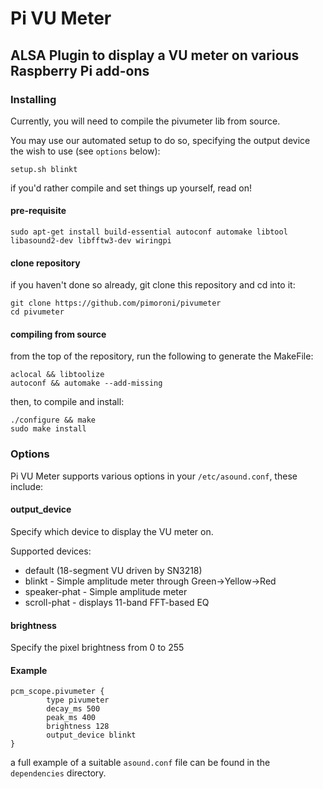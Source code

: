 # Pi VU Meter

## ALSA Plugin to display a VU meter on various Raspberry Pi add-ons

### Installing

Currently, you will need to compile the pivumeter lib from source.

You may use our automated setup to do so, specifying the output device the wish to use (see `options` below):

```
setup.sh blinkt
```

if you'd rather compile and set things up yourself, read on!

#### pre-requisite

```
sudo apt-get install build-essential autoconf automake libtool libasound2-dev libfftw3-dev wiringpi
```

#### clone repository

if you haven't done so already, git clone this repository and cd into it:

```
git clone https://github.com/pimoroni/pivumeter
cd pivumeter
```

#### compiling from source


from the top of the repository, run the following to generate the MakeFile:

```
aclocal && libtoolize
autoconf && automake --add-missing
```

then, to compile and install:

```
./configure && make
sudo make install
```

### Options

Pi VU Meter supports various options in your `/etc/asound.conf`, these include:

#### output_device

Specify which device to display the VU meter on.

Supported devices:

* default (18-segment VU driven by SN3218)
* blinkt - Simple amplitude meter through Green->Yellow->Red
* speaker-phat - Simple amplitude meter
* scroll-phat - displays 11-band FFT-based EQ

#### brightness

Specify the pixel brightness from 0 to 255

#### Example

```
pcm_scope.pivumeter {
        type pivumeter
        decay_ms 500
        peak_ms 400
        brightness 128
        output_device blinkt
}
```

a full example of a suitable `asound.conf` file can be found in the `dependencies` directory.
